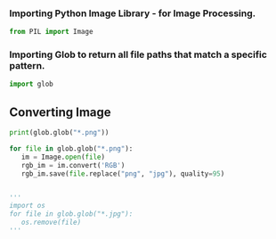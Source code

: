 ### Importing Python Image Library - for Image Processing. 
 ````python
 from PIL import Image
 ````
###  Importing Glob to return all file paths that match a specific pattern.
 ````python
import glob
 ````
 ## Converting Image
 ````python
print(glob.glob("*.png"))

for file in glob.glob("*.png"):
    im = Image.open(file)
    rgb_im = im.convert('RGB')
    rgb_im.save(file.replace("png", "jpg"), quality=95)


'''
import os
for file in glob.glob("*.jpg"):
    os.remove(file)
'''
````
